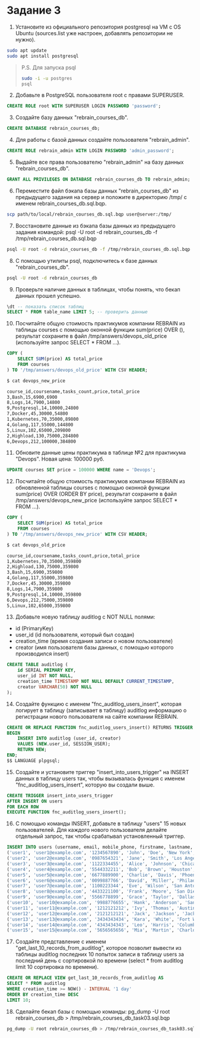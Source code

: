 # Задание 3

1. Установите из официального репозитория postgresql на VM c OS Ubuntu (sources.list уже настроен, добавлять репозитории не нужно).
```bash
sudo apt update
sudo apt install postgresql
```

> P.S. Для запуска psql
> ```bash
> sudo -i -u postgres
> psql
> ```

2. Добавьте в PostgreSQL пользователя root c правами SUPERUSER.
```sql
CREATE ROLE root WITH SUPERUSER LOGIN PASSWORD 'password';
```

3. Создайте базу данных "rebrain_courses_db".
```sql
CREATE DATABASE rebrain_courses_db;
```

4. Для работы с базой данных создайте пользователя "rebrain_admin".
```sql
CREATE ROLE rebrain_admin WITH LOGIN PASSWORD 'admin_password';
```

5. Выдайте все права пользователю "rebrain_admin" на базу данных "rebrain_courses_db".
```sql
GRANT ALL PRIVILEGES ON DATABASE rebrain_courses_db TO rebrain_admin;
```

6. Переместите файл бэкапа базы данных "rebrain_courses_db" из предыдущего задания на сервер и положите в директорию /tmp/ с именем rebrain_courses_db.sql.bqp.
```bash
scp path/to/local/rebrain_courses_db.sql.bqp user@server:/tmp/
```

7. Восстановите данные из бэкапа базы данных из предыдущего задания командой: psql -U root -d rebrain_courses_db -f /tmp/rebrain_courses_db.sql.bqp
```bash
psql -U root -d rebrain_courses_db -f /tmp/rebrain_courses_db.sql.bqp
```

8. C помощью утилиты psql, подключитесь к базе данных "rebrain_courses_db".
```bash
psql -U root -d rebrain_courses_db
```

9. Проверьте наличие данных в таблицах, чтобы понять, что бекап данных прошел успешно.
```sql
\dt -- показать список таблиц
SELECT * FROM table_name LIMIT 5; -- проверить данные
```
10. Посчитайте общую стоимость практикумов компании REBRAIN из таблицы courses с помощью оконной функции sum(price) OVER (), результат сохраните в файл /tmp/answers/devops_old_price (используйте запрос SELECT * FROM ...).
```sql
COPY (
    SELECT SUM(price) AS total_price
    FROM courses
) TO '/tmp/answers/devops_old_price' WITH CSV HEADER;
```


```bash
$ cat devops_new_price

course_id,coursename,tasks_count,price,total_price
3,Bash,15,6900,6900
8,Logs,14,7900,14800
9,Postgresql,14,10000,24800
7,Docker,45,30000,54800
1,Kubernetes,70,35000,89800
4,Golang,117,55000,144800
5,Linux,102,65000,209800
2,Highload,130,75000,284800
6,Devops,212,100000,384800
```

11. Обновите данные цены практикума в таблице №2 для практикума "Devops". Новая цена: 100000 руб.
```sql
UPDATE courses SET price = 100000 WHERE name = 'Devops';
```

12. Посчитайте общую стоимость практикумов компании REBRAIN из обновленной таблицы courses с помощью оконной функции sum(price) OVER (ORDER BY price), результат сохраните в файл /tmp/answers/devops_new_price (используйте запрос SELECT * FROM ...).
```sql
COPY (
    SELECT SUM(price) AS total_price
    FROM courses
) TO '/tmp/answers/devops_new_price' WITH CSV HEADER;
```

```bash
$ cat devops_old_price

course_id,coursename,tasks_count,price,total_price
1,Kubernetes,70,35000,359800
2,Highload,130,75000,359800
3,Bash,15,6900,359800
4,Golang,117,55000,359800
7,Docker,45,30000,359800
8,Logs,14,7900,359800
9,Postgresql,14,10000,359800
6,Devops,212,75000,359800
5,Linux,102,65000,359800
```


13. Добавьте новую таблицу auditlog с NOT NULL полями:
* id (PrimaryKey)
* user_id (id пользователя, который был создан)
* creation_time (время создания записи о новом пользователе)
* creator (имя пользователя базы данных, с помощью которого производился insert)
```sql
CREATE TABLE auditlog (
    id SERIAL PRIMARY KEY,
    user_id INT NOT NULL,
    creation_time TIMESTAMP NOT NULL DEFAULT CURRENT_TIMESTAMP,
    creator VARCHAR(50) NOT NULL
);
```
14. Создайте функцию c именем "fnc_auditlog_users_insert", которая логирует в таблицу (записывает в таблицу) auditlog информацию о регистрации нового пользователя на сайте компании REBRAIN.
```sql
CREATE OR REPLACE FUNCTION fnc_auditlog_users_insert() RETURNS TRIGGER AS $$
BEGIN
    INSERT INTO auditlog (user_id, creator)
    VALUES (NEW.user_id, SESSION_USER);
    RETURN NEW;
END;
$$ LANGUAGE plpgsql;
```

15. Создайте и установите триггер "insert_into_users_trigger" на INSERT данных в таблицу users так, чтобы вызывалась функция c именем "fnc_auditlog_users_insert", которую вы создали выше.
```sql
CREATE TRIGGER insert_into_users_trigger
AFTER INSERT ON users
FOR EACH ROW
EXECUTE FUNCTION fnc_auditlog_users_insert();
```

16. С помощью команды INSERT, добавьте в таблицу "users" 15 новых пользователей. Для каждого нового пользователя делайте отдельный запрос, так чтобы срабатывал установленный триггер.
```sql
INSERT INTO users (username, email, mobile_phone, firstname, lastname, city, is_curator, record_date) VALUES
('user1', 'user1@example.com', '1234567890', 'John', 'Doe', 'New York', true, NOW()),
('user2', 'user2@example.com', '0987654321', 'Jane', 'Smith', 'Los Angeles', false, NOW()),
('user3', 'user3@example.com', '1122334455', 'Alice', 'Johnson', 'Chicago', true, NOW()),
('user4', 'user4@example.com', '5544332211', 'Bob', 'Brown', 'Houston', false, NOW()),
('user5', 'user5@example.com', '6677889900', 'Charlie', 'Davis', 'Phoenix', true, NOW()),
('user6', 'user6@example.com', '0099887766', 'David', 'Miller', 'Philadelphia', false, NOW()),
('user7', 'user7@example.com', '1100223344', 'Eve', 'Wilson', 'San Antonio', true, NOW()),
('user8', 'user8@example.com', '4433221100', 'Frank', 'Moore', 'San Diego', false, NOW()),
('user9', 'user9@example.com', '5566778899', 'Grace', 'Taylor', 'Dallas', true, NOW()),
('user10', 'user10@example.com', '9988776655', 'Hank', 'Anderson', 'San Jose', false, NOW()),
('user11', 'user11@example.com', '1212121212', 'Ivy', 'Thomas', 'Austin', true, NOW()),
('user12', 'user12@example.com', '2121212121', 'Jack', 'Jackson', 'Jacksonville', false, NOW()),
('user13', 'user13@example.com', '3434343434', 'Kara', 'White', 'Fort Worth', true, NOW()),
('user14', 'user14@example.com', '4343434343', 'Leo', 'Harris', 'Columbus', false, NOW()),
('user15', 'user15@example.com', '5656565656', 'Mia', 'Martin', 'Charlotte', true, NOW());
```

17. Создайте представление c именем "get_last_10_records_from_auditlog", которое позволит вывести из таблицы auditlog последних 10 попыток записи в таблицу users за последний день с сортировкой по времени (select * from auditlog limit 10 сортировка по времени).
```sql
CREATE OR REPLACE VIEW get_last_10_records_from_auditlog AS
SELECT * FROM auditlog
WHERE creation_time >= NOW() - INTERVAL '1 day'
ORDER BY creation_time DESC
LIMIT 10;
```

18. Сделайте бекап базы с помощью команды: pg_dump -U root rebrain_courses_db > /tmp/rebrain_courses_db_task03.sql.bqp
```bash
pg_dump -U root rebrain_courses_db > /tmp/rebrain_courses_db_task03.sql.bqp
```